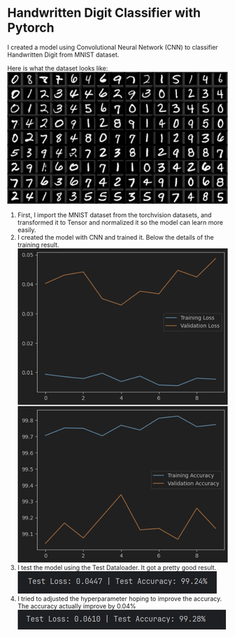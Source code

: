 # Handwritten Digit Classifier  with Pytorch

I created a model using Convolutional Neural Network (CNN) to classifier Handwritten Digit from MNIST dataset.

Here is what the dataset looks like:
![img.png](images/MNIST.png)

1. First, I import the MNIST dataset from the torchvision datasets, and transformed it to Tensor and normalized it so the model can learn more easily.
2. I created the model with CNN and trained it. Below the details of the training result.
![img.png](images/img.png)
![img_1.png](images/img_1.png)
3. I test the model using the Test Dataloader. It got a pretty good result.
![img_3.png](images/img_3.png)
4. I tried to adjusted the hyperparameter hoping to improve the accuracy. The accuracy actually improve by 0.04%
![img_2.png](images/img_2.png)